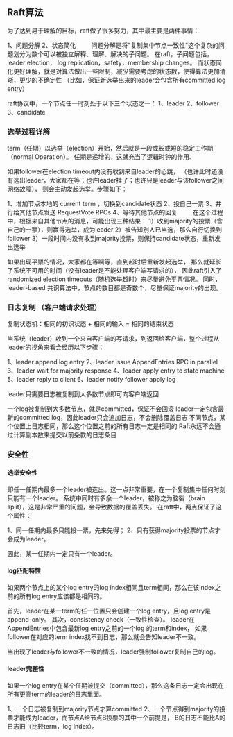 ## Raft算法

为了达到易于理解的目标，raft做了很多努力，其中最主要是两件事情：

1、问题分解
2、状态简化
   
问题分解是将"复制集中节点一致性"这个复杂的问题划分为数个可以被独立解释、理解、解决的子问题。
在raft，子问题包括，leader election， log replication，safety，membership changes。
而状态简化更好理解，就是对算法做出一些限制，减少需要考虑的状态数，使得算法更加清晰，更少的不确定性
（比如，保证新选举出来的leader会包含所有committed log entry）

raft协议中，一个节点任一时刻处于以下三个状态之一：
1、leader
2、follower
3、candidate


### 选举过程详解

term（任期）以选举（election）开始，然后就是一段或长或短的稳定工作期（normal Operation）。
任期是递增的，这就充当了逻辑时钟的作用.

如果follower在election timeout内没有收到来自leader的心跳，
（也许此时还没有选出leader，大家都在等；也许leader挂了；也许只是leader与该follower之间网络故障），
则会主动发起选举。步骤如下：

1、增加节点本地的 current term ，切换到candidate状态
2、投自己一票
3、并行给其他节点发送 RequestVote RPCs
4、等待其他节点的回复
   在这个过程中，根据来自其他节点的消息，可能出现三种结果：
	1）收到majority的投票（含自己的一票），则赢得选举，成为leader
	2）被告知别人已当选，那么自行切换到follower
	3）一段时间内没有收到majority投票，则保持candidate状态，重新发出选举

如果出现平票的情况，大家都在等啊等，直到超时后重新发起选举，
那么就延长了系统不可用的时间（没有leader是不能处理客户端写请求的），
因此raft引入了 randomized election timeouts（随机选举超时）来尽量避免平票情况。
同时，leader-based 共识算法中，节点的数目都是奇数个，尽量保证majority的出现。


### 日志复制 （客户端请求处理）

复制状态机：相同的初识状态 + 相同的输入 = 相同的结束状态

当系统（leader）收到一个来自客户端的写请求，到返回给客户端，整个过程从leader的视角来看会经历以下步骤：

1、leader append log entry
2、leader issue AppendEntries RPC in parallel
3、leader wait for majority response
4、leader apply entry to state machine
5、leader reply to client
6、leader notify follower apply log

leader只需要日志被复制到大多数节点即可向客户端返回

一个log被复制到大多数节点，就是committed，保证不会回滚
leader一定包含最新的committed log，因此leader只会追加日志，不会删除覆盖日志
不同节点，某个位置上日志相同，那么这个位置之前的所有日志一定是相同的
Raft永远不会通过计算副本数来提交以前条款的日志条目


### 安全性

#### 选举安全性
即任一任期内最多一个leader被选出。这一点非常重要，在一个复制集中任何时刻只能有一个leader。
系统中同时有多余一个leader，被称之为脑裂（brain split），这是非常严重的问题，会导致数据的覆盖丢失。
在raft中，两点保证了这个属性：

1、同一任期内最多只能投一票，先来先得；
2、只有获得majority投票的节点才会成为leader。

因此，某一任期内一定只有一个leader。

#### log匹配特性
如果两个节点上的某个log entry的log index相同且term相同，那么在该index之前的所有log entry应该都是相同的。

首先，leader在某一term的任一位置只会创建一个log entry，且log entry是append-only。
其次，consistency check（一致性检查）。
leader在AppendEntries中包含最新log entry之前的一个log 的term和index，
如果follower在对应的term index找不到日志，那么就会告知leader不一致。

当出现了leader与follower不一致的情况，leader强制follower复制自己的log。

#### leader完整性
如果一个log entry在某个任期被提交（committed），那么这条日志一定会出现在所有更高term的leader的日志里面。

1、一个日志被复制到majority节点才算committed
2、一个节点得到majority的投票才能成为leader，而节点A给节点B投票的其中一个前提是，
B的日志不能比A的日志旧（比较term，log index）。


